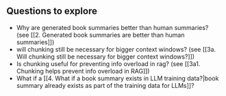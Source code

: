 ## Questions to explore

- Why are generated book summaries better than human summaries? (see [[2. Generated book summaries are better than human summaries]])
- will chunking still be necessary for bigger context windows? (see [[3a. Will chunking still be necessary for bigger context windows?]])
- Is chunking useful for preventing info overload in rag? (see [[3a1. Chunking helps prevent info overload in RAG]])
- What if a [[4. What if a book summary exists in LLM training data?|book summary already exists as part of the training data for LLMs]]?
